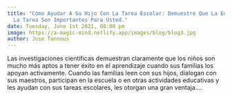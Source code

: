 ```yaml
---
title: "Cómo Ayudar A Su Hijo Con La Tarea Escolar: Demuestre Que La Educación Y
  La Tarea Son Importantes Para Usted."
date: Tuesday, June 1st 2021, 08:00 pm
image: https://a-magic-mind.netlify.app/images/blog/blog3.jpg
author: Jose Tannous
---
```

Las investigaciones científicas demuestran claramente que los niños son mucho más aptos a tener éxito en el aprendizaje cuando sus familias los apoyan activamente. Cuando las familias leen con sus hijos, dialogan con sus maestros, participan en la escuela o en otras actividades educativas y les ayudan con sus tareas escolares, les otorgan una gran ventaja....